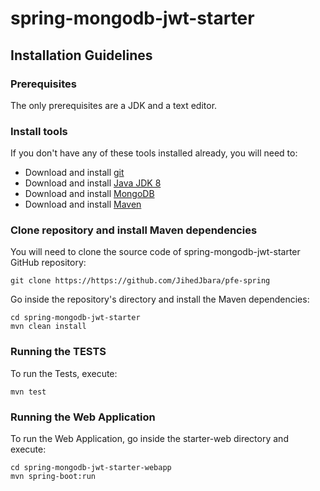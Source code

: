 # spring-mongodb-jwt-starter

## Installation Guidelines

### Prerequisites
The only prerequisites are a JDK and a text editor.

### Install tools
If you don't have any of these tools installed already,
you will need to:

* Download and install [git](https://git-scm.com/)
* Download and install [Java JDK 8](http://www.oracle.com/technetwork/pt/java/javase/downloads/jdk8-downloads-2133151.html)
* Download and install [MongoDB](https://docs.mongodb.com/manual/installation/)
* Download and install [Maven](https://maven.apache.org/install.html)

### Clone repository and install Maven dependencies
You will need to clone the source code of spring-mongodb-jwt-starter GitHub repository:

    git clone https://https://github.com/JihedJbara/pfe-spring

Go inside the repository's directory and install the Maven dependencies:

    cd spring-mongodb-jwt-starter
    mvn clean install

### Running the TESTS
To run the Tests, execute:

    mvn test
    
### Running the Web Application
To run the Web Application, go inside the starter-web directory and execute:

    cd spring-mongodb-jwt-starter-webapp
    mvn spring-boot:run

